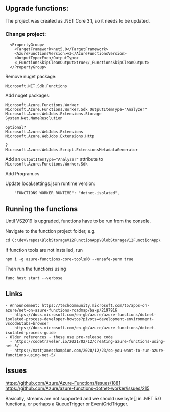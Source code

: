 

## Upgrade functions:

The project was created as .NET Core 3.1, so it needs to be updated.

### Change project:
```
  <PropertyGroup>
    <TargetFramework>net5.0</TargetFramework>
    <AzureFunctionsVersion>v3</AzureFunctionsVersion>
    <OutputType>Exe</OutputType>
    <_FunctionsSkipCleanOutput>true</_FunctionsSkipCleanOutput>
  </PropertyGroup>
```

Remove nuget package:
```
Microsoft.NET.Sdk.Functions
```

Add nuget packages:
```
Microsoft.Azure.Functions.Worker
Microsoft.Azure.Functions.Worker.Sdk OutputItemType="Analyzer" 
Microsoft.Azure.WebJobs.Extensions.Storage
System.Net.NameResolution

optional?
Microsoft.Azure.WebJobs.Extensions
Microsoft.Azure.WebJobs.Extensions.Http

?
Microsoft.Azure.WebJobs.Script.ExtensionsMetadataGenerator

```

Add an `OutputItemType="Analyzer"` attribute to `Microsoft.Azure.Functions.Worker.Sdk`

Add Program.cs

Update local.settings.json runtime version:
```
    "FUNCTIONS_WORKER_RUNTIME": "dotnet-isolated",
```

## Running the functions

Until VS2019 is upgraded, functions have to be run from the console.

Navigate to the function project folder, e.g. 
```
cd C:\dev\repos\BlobStorageV12FunctionApp\BlobStorageV12FunctionApp\
```

If function tools are not installed, run
```
npm i -g azure-functions-core-tools@3 --unsafe-perm true
```

Then run the functions using
```
func host start --verbose
```


## Links

	- Announcement: https://techcommunity.microsoft.com/t5/apps-on-azure/net-on-azure-functions-roadmap/ba-p/2197916
	  - https://docs.microsoft.com/en-gb/azure/azure-functions/dotnet-isolated-process-developer-howtos?pivots=development-environment-vscode&tabs=browser
	  - https://docs.microsoft.com/en-gb/azure/azure-functions/dotnet-isolated-process-guide
	- Older references - these use pre-release code
	  - https://codetraveler.io/2021/02/12/creating-azure-functions-using-net-5/
	  - https://mattjameschampion.com/2020/12/23/so-you-want-to-run-azure-functions-using-net-5/


## Issues

https://github.com/Azure/Azure-Functions/issues/1881
https://github.com/Azure/azure-functions-dotnet-worker/issues/215

Basically, streams are not supported and we should use byte[] in .NET 5.0 functions, 
or perhaps a QueueTrigger or EventGridTrigger.

